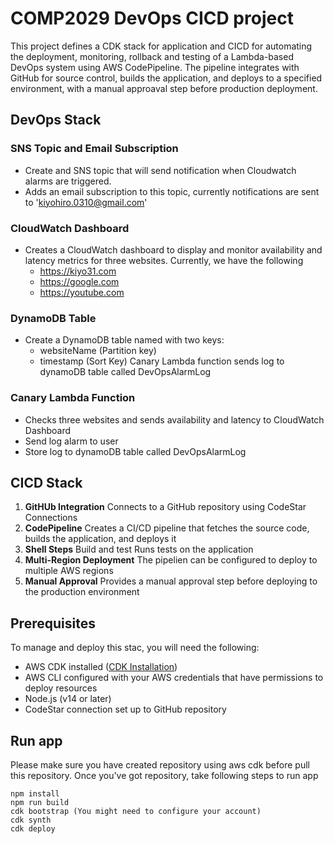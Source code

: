 # COMP2029 DevOps CICD project
This project defines a CDK stack for application and CICD for automating the deployment, monitoring, rollback and testing of a Lambda-based DevOps system using AWS CodePipeline.
The pipeline integrates with GitHub for source control, builds the application, and deploys to a specified environment, with a manual approaval step before production deployment.

## DevOps Stack
### **SNS Topic and Email Subscription**
- Create and SNS topic that will send notification when Cloudwatch alarms are triggered.
- Adds an email subscription to this topic, currently notifications are sent to 'kiyohiro.0310@gmail.com'

### **CloudWatch Dashboard**
- Creates a CloudWatch dashboard to display and monitor availability and latency metrics for three websites. Currently, we have the following
  - https://kiyo31.com
  - https://google.com
  - https://youtube.com

### **DynamoDB Table**
- Create a DynamoDB table named with two keys:
  - websiteName (Partition key)
  - timestamp (Sort Key)
Canary Lambda function sends log to dynamoDB table called DevOpsAlarmLog

### **Canary Lambda Function**
- Checks three websites and sends availability and latency to CloudWatch Dashboard
- Send log alarm to user
- Store log to dynamoDB table called DevOpsAlarmLog


## CICD Stack
1. **GitHUb Integration**
Connects to a GitHub repository using CodeStar Connections
2. **CodePipeline**
Creates a CI/CD pipeline that fetches the source code, builds the application, and deploys it
3. **Shell Steps**
Build and test Runs tests on the application
4. **Multi-Region Deployment**
The pipelien can be configured to deploy to multiple AWS regions
5. **Manual Approval**
Provides a manual approval step before deploying to the production environment


## Prerequisites
To manage and deploy this stac, you will need the following:
- AWS CDK installed ([CDK Installation](https://docs.aws.amazon.com/cdk/latest/guide/getting_started.html))
- AWS CLI configured with your AWS credentials that have permissions to deploy resources
- Node.js (v14 or later)
- CodeStar connection set up to GitHub repository


## Run app
Please make sure you have created repository using aws cdk before pull this repository.
Once you've got repository, take following steps to run app
```
npm install
npm run build
cdk bootstrap (You might need to configure your account)
cdk synth
cdk deploy
```